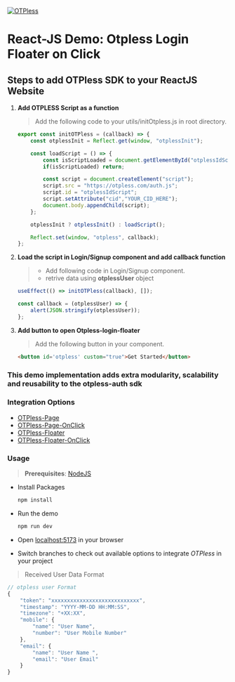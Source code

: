 [![OTPless](https://d1j61bbz9a40n6.cloudfront.net/website/home/v4/logo/white_logo.svg)](https://otpless.com/platforms/react)

# React-JS Demo: Otpless Login Floater on Click

## Steps to add OTPless SDK to your ReactJS Website

1. **Add OTPLESS Script as a function**

    > Add the following code to your utils/initOtpless.js in root directory.

    ```js
    export const initOTPless = (callback) => {
        const otplessInit = Reflect.get(window, "otplessInit");

        const loadScript = () => {
            const isScriptLoaded = document.getElementById("otplessIdScript");
            if(isScriptLoaded) return;

            const script = document.createElement("script");
            script.src = "https://otpless.com/auth.js";
            script.id = "otplessIdScript";
            script.setAttribute("cid","YOUR_CID_HERE");
            document.body.appendChild(script);
        };

        otplessInit ? otplessInit() : loadScript();

        Reflect.set(window, "otpless", callback);
    };

    ```

2. **Load the script in Login/Signup component and add callback function**

    > - Add following code in Login/Signup component.
    > - retrive data using **otplessUser** object

    ```jsx
    useEffect(() => initOTPless(callback), []);

    const callback = (otplessUser) => {
        alert(JSON.stringify(otplessUser));
    };
    ```

3. **Add button to open Otpless-login-floater**

    > Add the following button in your component.

    ```html
    <button id='otpless' custom="true">Get Started</button>
    ```

### This demo implementation adds extra modularity, scalability and reusability to the otpless-auth sdk

### Integration Options

- [OTPless-Page](https://github.com/reniyal-otpless/otpless-reactjs-demo/)
- [OTPless-Page-OnClick](https://github.com/reniyal-otpless/otpless-reactjs-demo/tree/onclick-page-demo)
- [OTPless-Floater](https://github.com/reniyal-otpless/otpless-reactjs-demo/tree/floater-demo)
- [OTPless-Floater-OnClick](https://github.com/reniyal-otpless/otpless-reactjs-demo/tree/onclick-floater-demo)

### Usage

> **Prerequisites**: [NodeJS](https://nodejs.org/en)

- Install Packages

    ```bash
    npm install
    ```

- Run the demo

    ```bash
    npm run dev
    ```

- Open [localhost:5173](http://localhost:5173) in your browser
- Switch branches to check out available options to integrate *OTPless* in your project

> Received User Data Format

```js
// otpless user Format
{
    "token": "xxxxxxxxxxxxxxxxxxxxxxxxxxxx",
    "timestamp": "YYYY-MM-DD HH:MM:SS",
    "timezone": "+XX:XX",
    "mobile": {
        "name": "User Name",
        "number": "User Mobile Number"
    },
    "email": {
        "name": "User Name ",
        "email": "User Email"
    }
}
```
